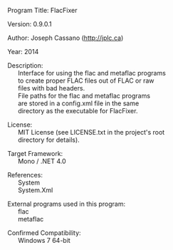 Program Title: FlacFixer

Version: 0.9.0.1

Author: Joseph Cassano (http://jplc.ca)

Year: 2014

Description:  
&nbsp;&nbsp;&nbsp;&nbsp;&nbsp;&nbsp;Interface for using the flac and metaflac programs  
&nbsp;&nbsp;&nbsp;&nbsp;&nbsp;&nbsp;to create proper FLAC files out of FLAC or raw  
&nbsp;&nbsp;&nbsp;&nbsp;&nbsp;&nbsp;files with bad headers.  
&nbsp;&nbsp;&nbsp;&nbsp;&nbsp;&nbsp;File paths for the flac and metaflac programs  
&nbsp;&nbsp;&nbsp;&nbsp;&nbsp;&nbsp;are stored in a config.xml file in the same  
&nbsp;&nbsp;&nbsp;&nbsp;&nbsp;&nbsp;directory as the executable for FlacFixer.  
	
License:  
&nbsp;&nbsp;&nbsp;&nbsp;&nbsp;&nbsp;MIT License (see LICENSE.txt in the project's root  
&nbsp;&nbsp;&nbsp;&nbsp;&nbsp;&nbsp;directory for details).  
	
Target Framework:  
&nbsp;&nbsp;&nbsp;&nbsp;&nbsp;&nbsp;Mono / .NET 4.0  
	
References:  
&nbsp;&nbsp;&nbsp;&nbsp;&nbsp;&nbsp;System  
&nbsp;&nbsp;&nbsp;&nbsp;&nbsp;&nbsp;System.Xml  
	
External programs used in this program:  
&nbsp;&nbsp;&nbsp;&nbsp;&nbsp;&nbsp;flac  
&nbsp;&nbsp;&nbsp;&nbsp;&nbsp;&nbsp;metaflac  
	
Confirmed Compatibility:  
&nbsp;&nbsp;&nbsp;&nbsp;&nbsp;&nbsp;Windows 7 64-bit  